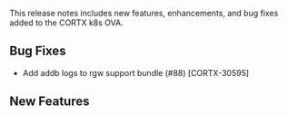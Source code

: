 This release notes includes new features, enhancements, and bug fixes added to the CORTX k8s OVA.


## Bug Fixes

- Add addb logs to rgw support bundle (#88) [CORTX-30595]

## New Features

